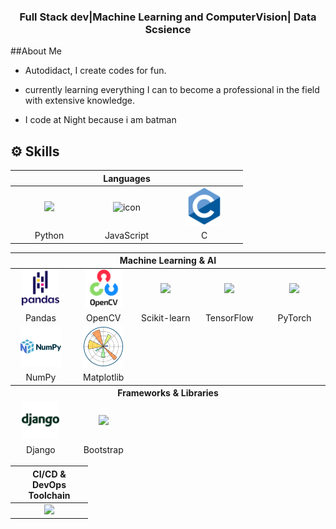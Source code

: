 <h3 align="center">Full Stack dev|Machine Learning and ComputerVision| Data Scsience </h3>

<div>

</h1>

  ##About Me 
- Autodidact, I create codes for fun.

- currently learning everything I can to become a professional in the field with extensive knowledge.

- I code at Night because i am batman 



  
## ⚙️ Skills
<div align="center">
  <table>
    <thead>
      <tr>
        <th colspan="3">Languages</th>
      </tr>
    </thead>
    <tr>
      <td align="center" width=110> <img height=60 src="https://techstack-generator.vercel.app/python-icon.svg"/> </td>
      <td align="center" width=110>  <img src="https://techstack-generator.vercel.app/js-icon.svg" alt="icon" width="65" height="65" /> </td>
      <td align="center" width=110> <img height=60 src="https://raw.githubusercontent.com/devicons/devicon/ca28c779441053191ff11710fe24a9e6c23690d6/icons/c/c-original.svg"/> </td>
    </tr>
    <tr> 
      <td align="center" width=110>Python</td>
      <td align="center" width=110>JavaScript</td>
      <td align="center" width=110>C</td>
    </tr>
  </table>
  <table>
    <thead>
      <tr>
        <th colspan="6"> Machine Learning & AI </th>
      </tr>
    </thead>
    <tr>
      <td align="center" width=110> <img height=60 src="https://github.com/devicons/devicon/blob/master/icons/pandas/pandas-original-wordmark.svg"/> </td>
      <td align="center" width=110> <img height=60 src="https://github.com/devicons/devicon/blob/master/icons/opencv/opencv-original-wordmark.svg"/> </td>
      <td align="center" width=110> <img height=60 src="https://cdn.jsdelivr.net/gh/devicons/devicon/icons/scikitlearn/scikitlearn-original.svg"/> </td>
      <td align="center" width=110> <img height=60 src="https://cdn.jsdelivr.net/gh/devicons/devicon/icons/tensorflow/tensorflow-original.svg"/> </td>
      <td align="center" width=110> <img height=60 src="https://cdn.jsdelivr.net/gh/devicons/devicon/icons/pytorch/pytorch-original.svg"/> </td>
      <tr align="center"> 
        <td align="center" width=110>Pandas</td>
        <td align="center" width=110>OpenCV</td>
        <td align="center" width=110>Scikit-learn</td>
        <td align="center" width=110>TensorFlow</td>
        <td align="center" width=110>PyTorch</td>
      </tr>
    </tr>
    <tr>
      <td align="center" width=110> <img src="https://github.com/devicons/devicon/blob/master/icons/numpy/numpy-original-wordmark.svg" alt="icon" width="65" height="65"/> </td>
      <td align="center" width=110> <img width="65" height="65" src="https://github.com/devicons/devicon/blob/master/icons/matplotlib/matplotlib-original.svg"/> </td>
      <tr align="center"> 
        <td align="center" width=110>NumPy</td>
        <td align="center" width=110>Matplotlib</td>
      </tr>
    </tr>
    <thead>
      <tr>
        <th colspan="6">Frameworks & Libraries </th>
      </tr>
    <tr>
      <td align="center" width=110> <img height=60 src="https://github.com/devicons/devicon/blob/master/icons/django/django-plain-wordmark.svg"/> </td>
      <td align="center" width=110> <img height=60 src="https://cdn.jsdelivr.net/gh/devicons/devicon/icons/bootstrap/bootstrap-original.svg"/> </td>
      <tr align="center"> 
        <td align="center" width=110>Django</td>
        <td align="center" width=110>Bootstrap</td>
      </tr>
    </tr>
  </table>  
  <table>
    <thead>
    <tr>
      <th colspan="7">CI/CD & DevOps Toolchain</th>
    </tr>
    </thead>
 <td align="center" width=110> <img height=60 src="https://techstack-generator.vercel.app/docker-icon.svg"/> </td>
    </tr>
    <tr> 
  </table>
  <table>
    <thead>
      <tr>
       
